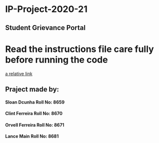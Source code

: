 # IP-Project-2020-21
  ## Student Grievance Portal
# Read the instructions file care fully before running the code
[a relative link](instuction.txt)
## Praject made by:
#### Sloan Dcunha Roll No: 8659
#### Clint Ferreira Roll No: 8670
#### Orvell Ferreira Roll No: 8671
#### Lance Main Roll No: 8681
